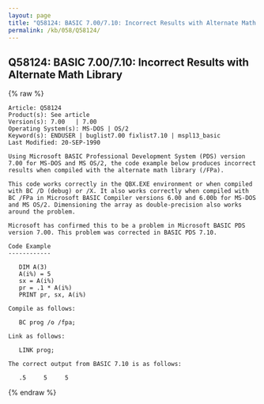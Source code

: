 ```yaml
---
layout: page
title: "Q58124: BASIC 7.00/7.10: Incorrect Results with Alternate Math Library"
permalink: /kb/058/Q58124/
---
```


## Q58124: BASIC 7.00/7.10: Incorrect Results with Alternate Math Library

{% raw %}

	Article: Q58124
	Product(s): See article
	Version(s): 7.00   | 7.00
	Operating System(s): MS-DOS | OS/2
	Keyword(s): ENDUSER | buglist7.00 fixlist7.10 | mspl13_basic
	Last Modified: 20-SEP-1990
	
	Using Microsoft BASIC Professional Development System (PDS) version
	7.00 for MS-DOS and MS OS/2, the code example below produces incorrect
	results when compiled with the alternate math library (/FPa).
	
	This code works correctly in the QBX.EXE environment or when compiled
	with BC /D (debug) or /X. It also works correctly when compiled with
	BC /FPa in Microsoft BASIC Compiler versions 6.00 and 6.00b for MS-DOS
	and MS OS/2. Dimensioning the array as double-precision also works
	around the problem.
	
	Microsoft has confirmed this to be a problem in Microsoft BASIC PDS
	version 7.00. This problem was corrected in BASIC PDS 7.10.
	
	Code Example
	------------
	
	   DIM A(3)
	   A(i%) = 5
	   sx = A(i%)
	   pr = .1 * A(i%)
	   PRINT pr, sx, A(i%)
	
	Compile as follows:
	
	   BC prog /o /fpa;
	
	Link as follows:
	
	   LINK prog;
	
	The correct output from BASIC 7.10 is as follows:
	
	   .5     5     5

{% endraw %}
